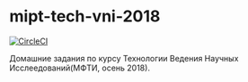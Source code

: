 # mipt-tech-vni-2018

[![CircleCI](https://circleci.com/gh/fanranGit/mipt-tech-vni-2018.svg?style=svg)](https://circleci.com/gh/fanranGit/mipt-tech-vni-2018)

Домашние задания по курсу Технологии Ведения Научных Исслеедований(МФТИ, осень 2018).

